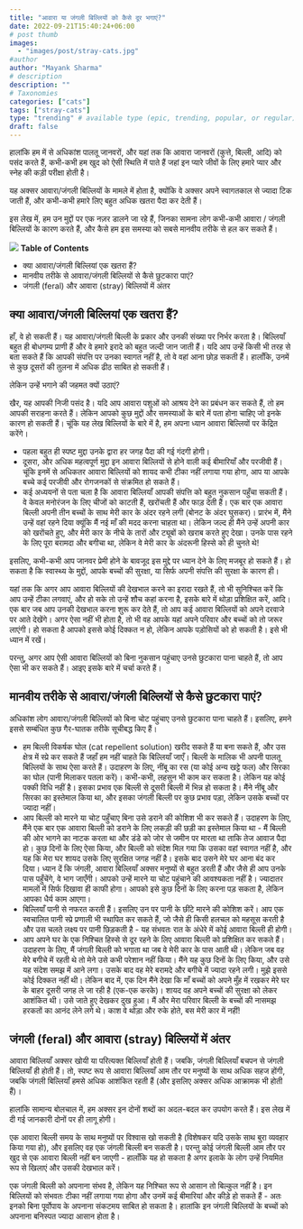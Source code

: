```yaml
---
title: "आवारा या जंगली बिल्लियों को कैसे दूर भगाएं?"
date: 2022-09-21T15:40:24+06:00
# post thumb
images:
  - "images/post/stray-cats.jpg"
#author
author: "Mayank Sharma"
# description
description: ""
# Taxonomies
categories: ["cats"]
tags: ["stray-cats"]
type: "trending" # available type (epic, trending, popular, or regular)
draft: false
---
```


हालांकि हम में से अधिकांश पालतू जानवरों, और यहां तक कि आवारा जानवरों (कुत्ते, बिल्ली, आदि) को पसंद करते हैं, कभी-कभी हम खुद को ऐसी स्थिति में पाते हैं जहां इन प्यारे जीवों के लिए हमारे प्यार और स्नेह की कड़ी परीक्षा होती है।

यह अक्सर आवारा/जंगली बिल्लियों के मामले में होता है, क्योंकि वे अक्सर अपने स्वागतकाल से ज्यादा टिक जाती हैं, और कभी-कभी हमारे लिए बहुत अधिक खतरा पैदा कर देती हैं।

इस लेख में, हम उन मुद्दों पर एक नज़र डालने जा रहे हैं, जिनका सामना लोग कभी-कभी आवारा / जंगली बिल्लियों के कारण करते हैं, और कैसे हम इस समस्या को सबसे मानवीय तरीके से हल कर सकते हैं।

<div class="toc-mak">
<img src="../../../images/pencil.png">
<b>Table of Contents</b>
<ul>
<li>क्या आवारा/जंगली बिल्लियां एक खतरा हैं?</li>
<li>मानवीय तरीके से आवारा/जंगली बिल्लियों से कैसे छुटकारा पाएं?</li>
<li>जंगली (feral) और आवारा (stray) बिल्लियों में अंतर</li>
</ul>
</div>

## क्या आवारा/जंगली बिल्लियां एक खतरा हैं?

हाँ, वे हो सकती हैं। यह आवारा/जंगली बिल्ली के प्रकार और उनकी संख्या पर निर्भर करता है। बिल्लियाँ बहुत ही बोधगम्य प्राणी हैं और वे हमारे इरादे को बहुत जल्दी जान जाती हैं। यदि आप उन्हें किसी भी तरह से बता सकते हैं कि आपकी संपत्ति पर उनका स्वागत नहीं है, तो वे वहां आना छोड़ सकती हैं। हालाँकि, उनमें से कुछ दूसरों की तुलना में अधिक ढीठ साबित हो सकती हैं।

लेकिन उन्हें भगाने की जहमत क्यों उठाएं?

खैर, यह आपकी निजी पसंद है। यदि आप आवारा पशुओं को आश्रय देने का प्रबंधन कर सकते हैं, तो हम आपकी सराहना करते हैं। लेकिन आपको कुछ मुद्दों और समस्याओं के बारे में पता होना चाहिए जो इनके कारण हो सकती हैं। चूंकि यह लेख बिल्लियों के बारे में है, हम अपना ध्यान आवारा बिल्लियों पर केंद्रित करेंगे।

* पहला बहुत ही स्पष्ट मुद्दा उनके द्वारा हर जगह पैदा की गई गंदगी होगी।
* दूसरा, और अधिक महत्वपूर्ण मुद्दा इन आवारा बिल्लियों से होने वाली कई बीमारियाँ और परजीवी हैं। चूंकि इनमें से अधिकतर आवारा बिल्लियों को शायद कभी टीका नहीं लगाया गया होगा, आप या आपके बच्चे कई परजीवी और रोगजनकों से संक्रमित हो सकते हैं।
* कई अध्ययनों से पता चला है कि आवारा बिल्लियाँ आपकी संपत्ति को बहुत नुकसान पहुँचा सकती हैं। वे केवल मनोरंजन के लिए चीजों को काटती हैं, खरोंचती हैं और फाड़ देती हैं। एक बार एक आवारा बिल्ली अपनी तीन बच्चों के साथ मेरी कार के अंदर रहने लगी (बोनट के अंदर घुसकर)। प्रारंभ में, मैंने उन्हें वहां रहने दिया क्यूंकि मैं नई माँ की मदद करना चाहता था। लेकिन जल्द ही मैंने उन्हें अपनी कार को खरोंचते हुए, और मेरी कार के नीचे के तारों और ट्यूबों को खराब करते हुए देखा। उनके पास रहने के लिए पूरा बरामदा और बगीचा था, लेकिन वे मेरी कार के अंदरूनी हिस्से को ही चुनते थे!

इसलिए, कभी-कभी आप जानवर प्रेमी होने के बावजूद इस मुद्दे पर ध्यान देने के लिए मजबूर हो सकते हैं। हो सकता है कि स्वास्थ्य के मुद्दों, आपके बच्चों की सुरक्षा, या सिर्फ अपनी संपत्ति की सुरक्षा के कारण ही।

यहां तक कि अगर आप आवारा बिल्लियों की देखभाल करने का इरादा रखते हैं, तो भी सुनिश्चित करें कि आप उन्हें टीका लगवाएं, और हो सके तो उन्हें शौच कहां करना है, इसके बारे में थोड़ा प्रशिक्षित करें, आदि। एक बार जब आप उनकी देखभाल करना शुरू कर देते हैं, तो आप कई आवारा बिल्लियों को अपने दरवाजे पर आते देखेंगे। अगर ऐसा नहीं भी होता है, तो भी वह आपके यहां अपने परिवार और बच्चों को तो जरूर लाएंगी। हो सकता है आपको इससे कोई दिक्कत न हो, लेकिन आपके पड़ोसियों को हो सकती है। इसे भी ध्यान में रखें।

परन्तु, अगर आप ऐसी आवारा बिल्लियों को बिना नुकसान पहुंचाए उनसे छुटकारा पाना चाहते हैं, तो आप ऐसा भी कर सकते हैं। आइए इसके बारे में चर्चा करते हैं।


## मानवीय तरीके से आवारा/जंगली बिल्लियों से कैसे छुटकारा पाएं?

अधिकांश लोग आवारा/जंगली बिल्लियों को बिना चोट पहुंचाए उनसे छुटकारा पाना चाहते हैं। इसलिए, हमने इससे सम्बंधित कुछ गैर-घातक तरीके सूचीबद्ध किए हैं।
* हम बिल्ली विकर्षक घोल (cat repellent solution) खरीद सकते हैं या बना सकते हैं, और उस क्षेत्र में स्प्रे कर सकते हैं जहाँ हम नहीं चाहते कि बिल्लियाँ जाएँ। बिल्ली के मालिक भी अपनी पालतू बिल्लियों के साथ ऐसा करते हैं। उदाहरण के लिए, नींबू का रस (या कोई अन्य खट्टे फल) और सिरका का घोल (पानी मिलाकर पतला करें)। कभी-कभी, लहसुन भी काम कर सकता है। लेकिन यह कोई पक्की विधि नहीं है। इसका प्रभाव एक बिल्ली से दूसरी बिल्ली में भिन्न हो सकता है। मैंने नींबू और सिरका का इस्तेमाल किया था, और इसका जंगली बिल्ली पर कुछ प्रभाव पड़ा, लेकिन उसके बच्चों पर ज्यादा नहीं।
* आप बिल्ली को मारने या चोट पहुँचाए बिना उसे डराने की कोशिश भी कर सकते हैं। उदाहरण के लिए, मैंने एक बार एक आवारा बिल्ली को डराने के लिए लकड़ी की छड़ी का इस्तेमाल किया था - मैं बिल्ली की ओर भागने का नाटक करता था और डंडे को जोर से जमीन पर मारता था ताकि तेज आवाज पैदा हो। कुछ दिनों के लिए ऐसा किया, और बिल्ली को संदेश मिल गया कि उसका वहां स्वागत नहीं है, और यह कि मेरा घर शायद उसके लिए सुरक्षित जगह नहीं है। इसके बाद उसने मेरे घर आना बंद कर दिया। ध्यान दें कि जंगली, आवारा बिल्लियाँ अक्सर मनुष्यों से बहुत डरती हैं और जैसे ही आप उनके पास पहुँचेंगे, वे भाग जाएँगी। आपको उन्हें मारने या चोट पहुंचाने की आवश्यकता नहीं है। ज्यादातर मामलों में सिर्फ दिखावा ही काफी होगा। आपको इसे कुछ दिनों के लिए करना पड़ सकता है, लेकिन आपका धैर्य काम आएगा।
* बिल्लियाँ पानी से नफरत करती हैं। इसलिए उन पर पानी के छींटे मारने की कोशिश करें। आप एक स्वचालित पानी स्प्रे प्रणाली भी स्थापित कर सकते हैं, जो जैसे ही किसी हलचल को महसूस करती है और उस चलते लक्ष्य पर पानी छिड़कती है - यह संभवतः रात के अंधेरे में कोई आवारा बिल्ली ही होगी।
* आप अपने घर के एक निश्चित हिस्से से दूर रहने के लिए आवारा बिल्ली को प्रशिक्षित कर सकते हैं। उदाहरण के लिए, मैं जंगली बिल्ली को भगाता था जब वे मेरी कार के पास आती थी। लेकिन जब वह मेरे बगीचे में रहती थे तो मेने उसे कभी परेशान नहीं किया। मैंने यह कुछ दिनों के लिए किया, और उसे यह संदेश समझ में आने लगा। उसके बाद वह मेरे बरामदे और बगीचे में ज्यादा रहने लगी। मुझे इससे कोई दिक्कत नहीं थी। लेकिन बाद में, एक दिन मैंने देखा कि माँ बच्चों को अपने मुँह में रखकर मेरे घर के बाहर दूसरी जगह ले जा रही है (एक-एक करके)। शायद वह अपने बच्चों की सुरक्षा को लेकर आशंकित थी। उसे जाते हुए देखकर दुख हुआ। मैं और मेरा परिवार बिल्ली के बच्चों की नासमझ हरकतों का आनंद लेने लगे थे। काश वे थोड़ा और रुके होते, बस मेरी कार में नहीं!


## जंगली (feral) और आवारा (stray) बिल्लियों में अंतर

आवारा बिल्लियाँ अक्सर खोयी या परित्यक्त बिल्लियाँ होती हैं। जबकि, जंगली बिल्लियाँ बचपन से जंगली बिल्लियाँ ही होती हैं। तो, स्पष्ट रूप से आवारा बिल्लियाँ आम तौर पर मनुष्यों के साथ अधिक सहज होंगी, जबकि जंगली बिल्लियाँ हमसे अधिक आशंकित रहती हैं (और इसलिए अक्सर अधिक आक्रामक भी होती हैं)।

हालांकि सामान्य बोलचाल में, हम अक्सर इन दोनों शब्दों का अदल-बदल कर उपयोग करते हैं। इस लेख में दी गई जानकारी दोनों पर ही लागू होगी।

एक आवारा बिल्ली समय के साथ मनुष्यों पर विश्वास खो सकती है (विशेषकर यदि उसके साथ बुरा व्यवहार किया गया हो), और इसलिए वह एक जंगली बिल्ली बन सकती है। परन्तु कोई जंगली बिल्ली आम तौर पर खुद से एक आवारा बिल्ली नहीं बन जाएगी - हालाँकि यह हो सकता है अगर इलाके के लोग उन्हें नियमित रूप से खिलाएं और उसकी देखभाल करें।

एक जंगली बिल्ली को अपनाना संभव है, लेकिन यह निश्चित रूप से आसान तो बिल्कुल नहीं है। इन बिल्लियों को संभवतः टीका नहीं लगाया गया होगा और उनमें कई बीमारियां और कीड़े हो सकते हैं - अतः इनको बिना पूर्वोपाय के अपनाना संकटमय साबित हो सकता है। हालांकि इन जंगली बिल्लियों के बच्चों को अपनाना बनिस्पत ज्यादा आसान होता है।
